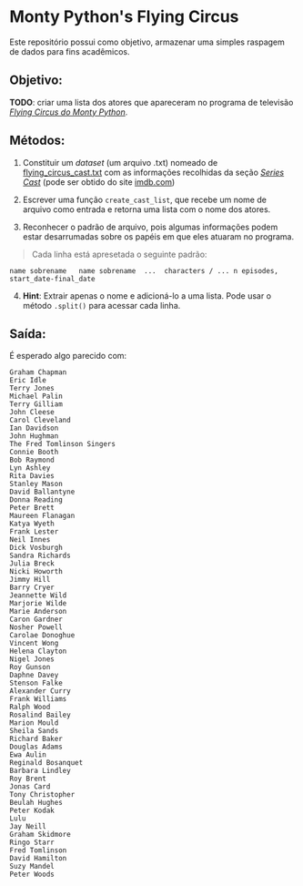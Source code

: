 # Monty Python's Flying Circus

Este repositório possui como objetivo, armazenar uma simples raspagem de dados para fins acadêmicos.

## Objetivo:

**TODO**: criar uma lista dos atores que apareceram no programa de televisão *[Flying Circus do Monty Python](https://pt.wikipedia.org/wiki/Monty_Python%27s_Flying_Circus)*.

## Métodos:

1. Constituir um *dataset* (um arquivo .txt) nomeado de [flying_circus_cast.txt](./source_data/flying_circus_cast.txt) com as informações recolhidas da seção *[Series Cast](https://www.imdb.com/title/tt0063929/fullcredits/?ref_=tt_ov_st_sm)* (pode ser obtido do site [imdb.com](https://www.imdb.com))

2. Escrever uma função ```create_cast_list```, que recebe um nome de arquivo como entrada e retorna uma lista com o nome dos atores.

3. Reconhecer o padrão de arquivo, pois algumas informações podem estar desarrumadas sobre os papéis em que eles atuaram no programa.

> Cada linha está apresetada o seguinte padrão:

```name sobrename	name sobrename	...	 characters / ... n episodes, start_date-final_date```

4. **Hint**: Extrair apenas o nome e adicioná-lo a uma lista. Pode usar o método ```.split()``` para acessar cada linha.

## Saída:

É esperado algo parecido com:

```
Graham Chapman
Eric Idle
Terry Jones
Michael Palin
Terry Gilliam
John Cleese
Carol Cleveland
Ian Davidson
John Hughman
The Fred Tomlinson Singers
Connie Booth
Bob Raymond
Lyn Ashley
Rita Davies
Stanley Mason
David Ballantyne
Donna Reading
Peter Brett
Maureen Flanagan
Katya Wyeth
Frank Lester
Neil Innes
Dick Vosburgh
Sandra Richards
Julia Breck
Nicki Howorth
Jimmy Hill
Barry Cryer
Jeannette Wild
Marjorie Wilde
Marie Anderson
Caron Gardner
Nosher Powell
Carolae Donoghue
Vincent Wong
Helena Clayton
Nigel Jones
Roy Gunson
Daphne Davey
Stenson Falke
Alexander Curry
Frank Williams
Ralph Wood
Rosalind Bailey
Marion Mould
Sheila Sands
Richard Baker
Douglas Adams
Ewa Aulin
Reginald Bosanquet
Barbara Lindley
Roy Brent
Jonas Card
Tony Christopher
Beulah Hughes
Peter Kodak
Lulu
Jay Neill
Graham Skidmore
Ringo Starr
Fred Tomlinson
David Hamilton
Suzy Mandel
Peter Woods
```
